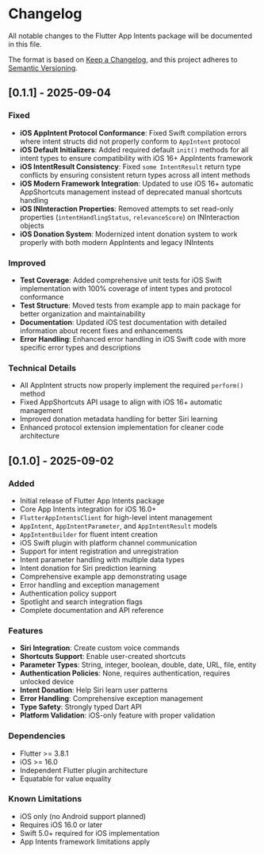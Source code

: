 # Changelog

All notable changes to the Flutter App Intents package will be documented in this file.

The format is based on [Keep a Changelog](https://keepachangelog.com/en/1.0.0/),
and this project adheres to [Semantic Versioning](https://semver.org/spec/v2.0.0.html).

## [0.1.1] - 2025-09-04

### Fixed
- **iOS AppIntent Protocol Conformance**: Fixed Swift compilation errors where intent structs did not properly conform to `AppIntent` protocol
- **iOS Default Initializers**: Added required default `init()` methods for all intent types to ensure compatibility with iOS 16+ AppIntents framework
- **iOS IntentResult Consistency**: Fixed `some IntentResult` return type conflicts by ensuring consistent return types across all intent methods
- **iOS Modern Framework Integration**: Updated to use iOS 16+ automatic AppShortcuts management instead of deprecated manual shortcuts handling
- **iOS INInteraction Properties**: Removed attempts to set read-only properties (`intentHandlingStatus`, `relevanceScore`) on INInteraction objects
- **iOS Donation System**: Modernized intent donation system to work properly with both modern AppIntents and legacy INIntents

### Improved
- **Test Coverage**: Added comprehensive unit tests for iOS Swift implementation with 100% coverage of intent types and protocol conformance
- **Test Structure**: Moved tests from example app to main package for better organization and maintainability
- **Documentation**: Updated iOS test documentation with detailed information about recent fixes and enhancements
- **Error Handling**: Enhanced error handling in iOS Swift code with more specific error types and descriptions

### Technical Details
- All AppIntent structs now properly implement the required `perform()` method
- Fixed AppShortcuts API usage to align with iOS 16+ automatic management
- Improved donation metadata handling for better Siri learning
- Enhanced protocol extension implementation for cleaner code architecture

## [0.1.0] - 2025-09-02

### Added
- Initial release of Flutter App Intents package
- Core App Intents integration for iOS 16.0+
- `FlutterAppIntentsClient` for high-level intent management
- `AppIntent`, `AppIntentParameter`, and `AppIntentResult` models
- `AppIntentBuilder` for fluent intent creation
- iOS Swift plugin with platform channel communication
- Support for intent registration and unregistration
- Intent parameter handling with multiple data types
- Intent donation for Siri prediction learning
- Comprehensive example app demonstrating usage
- Error handling and exception management
- Authentication policy support
- Spotlight and search integration flags
- Complete documentation and API reference

### Features
- **Siri Integration**: Create custom voice commands
- **Shortcuts Support**: Enable user-created shortcuts
- **Parameter Types**: String, integer, boolean, double, date, URL, file, entity
- **Authentication Policies**: None, requires authentication, requires unlocked device
- **Intent Donation**: Help Siri learn user patterns
- **Error Handling**: Comprehensive exception management
- **Type Safety**: Strongly typed Dart API
- **Platform Validation**: iOS-only feature with proper validation

### Dependencies
- Flutter >= 3.8.1
- iOS >= 16.0
- Independent Flutter plugin architecture
- Equatable for value equality

### Known Limitations
- iOS only (no Android support planned)
- Requires iOS 16.0 or later
- Swift 5.0+ required for iOS implementation
- App Intents framework limitations apply